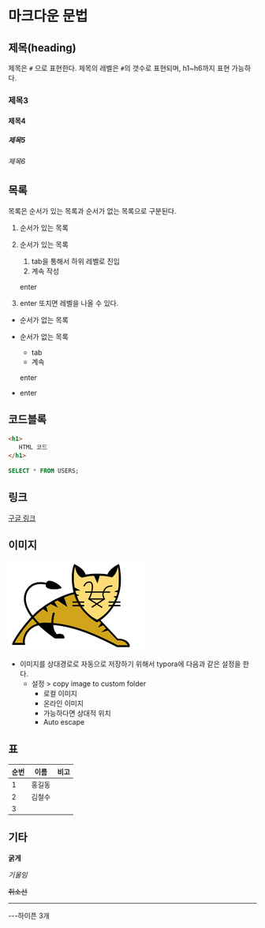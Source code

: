# 마크다운 문법

## 제목(heading)

제목은 `#` 으로 표현한다. 제목의 레벨은 `#`의 갯수로 표현되며, h1~h6까지 표현 가능하다.

### 제목3

#### 제목4

##### 제목5

###### 제목6



## 목록

목록은 순서가 있는 목록과 순서가 없는 목록으로 구분된다.

1. 순서가 있는 목록

2. 순서가 있는 목록

   1. tab을 통해서 하위 레벨로 진입
   2. 계속 작성

   enter

3. enter 또치면 레벨을 나올 수 있다.

* 순서가 없는 목록

* 순서가 없는 목록

  * tab
  * 계속

  enter

* enter

## 코드블록

```HTML
<h1>
   HTML 코드
</h1>
```
```sql
SELECT * FROM USERS;
```



   ## 링크

[구글 링크](https://google.com)

## 이미지



![tomcat](md-images/tomcat.png)









* 이미지를 상대경로로 자동으로 저장하기 위해서 typora에 다음과 같은 설정을 한다.
  * 설정 > copy image to custom folder
    * 로컬 이미지
    * 온라인 이미지
    * 가능하다면 상대적 위치
    * Auto escape

## 표

| 순번 | 이름   | 비고 |
| ---- | ------ | ---- |
| 1    | 홍길동 |      |
| 2    | 김철수 |      |
| 3    |        |      |



## 기타

**굵게**

*기울임*

~~취소선~~

---

---하이픈 3개





